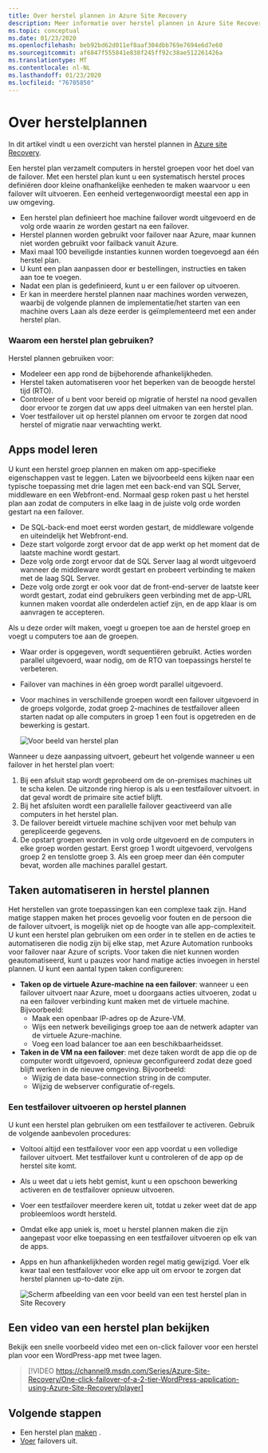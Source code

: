```yaml
---
title: Over herstel plannen in Azure Site Recovery
description: Meer informatie over herstel plannen in Azure Site Recovery.
ms.topic: conceptual
ms.date: 01/23/2020
ms.openlocfilehash: beb92bd62d011ef8aaf304dbb769e7694e6d7e60
ms.sourcegitcommit: af6847f555841e838f245ff92c38ae512261426a
ms.translationtype: MT
ms.contentlocale: nl-NL
ms.lasthandoff: 01/23/2020
ms.locfileid: "76705850"
---
```

# <a name="about-recovery-plans"></a>Over herstelplannen

In dit artikel vindt u een overzicht van herstel plannen in [Azure site Recovery](site-recovery-overview.md).

Een herstel plan verzamelt computers in herstel groepen voor het doel van de failover. Met een herstel plan kunt u een systematisch herstel proces definiëren door kleine onafhankelijke eenheden te maken waarvoor u een failover wilt uitvoeren. Een eenheid vertegenwoordigt meestal een app in uw omgeving.

- Een herstel plan definieert hoe machine failover wordt uitgevoerd en de volg orde waarin ze worden gestart na een failover.
- Herstel plannen worden gebruikt voor failover naar Azure, maar kunnen niet worden gebruikt voor failback vanuit Azure.
- Maxi maal 100 beveiligde instanties kunnen worden toegevoegd aan één herstel plan.
- U kunt een plan aanpassen door er bestellingen, instructies en taken aan toe te voegen.
- Nadat een plan is gedefinieerd, kunt u er een failover op uitvoeren.
- Er kan in meerdere herstel plannen naar machines worden verwezen, waarbij de volgende plannen de implementatie/het starten van een machine overs Laan als deze eerder is geïmplementeerd met een ander herstel plan.



### <a name="why-use-a-recovery-plan"></a>Waarom een herstel plan gebruiken?

Herstel plannen gebruiken voor:

* Modeleer een app rond de bijbehorende afhankelijkheden.
* Herstel taken automatiseren voor het beperken van de beoogde herstel tijd (RTO).
* Controleer of u bent voor bereid op migratie of herstel na nood gevallen door ervoor te zorgen dat uw apps deel uitmaken van een herstel plan.
* Voer testfailover uit op herstel plannen om ervoor te zorgen dat nood herstel of migratie naar verwachting werkt.


## <a name="model-apps"></a>Apps model leren 
U kunt een herstel groep plannen en maken om app-specifieke eigenschappen vast te leggen. Laten we bijvoorbeeld eens kijken naar een typische toepassing met drie lagen met een back-end van SQL Server, middleware en een Webfront-end. Normaal gesp roken past u het herstel plan aan zodat de computers in elke laag in de juiste volg orde worden gestart na een failover.

- De SQL-back-end moet eerst worden gestart, de middleware volgende en uiteindelijk het Webfront-end.
- Deze start volgorde zorgt ervoor dat de app werkt op het moment dat de laatste machine wordt gestart.
- Deze volg orde zorgt ervoor dat de SQL Server laag al wordt uitgevoerd wanneer de middleware wordt gestart en probeert verbinding te maken met de laag SQL Server. 
- Deze volg orde zorgt er ook voor dat de front-end-server de laatste keer wordt gestart, zodat eind gebruikers geen verbinding met de app-URL kunnen maken voordat alle onderdelen actief zijn, en de app klaar is om aanvragen te accepteren.

Als u deze order wilt maken, voegt u groepen toe aan de herstel groep en voegt u computers toe aan de groepen.
- Waar order is opgegeven, wordt sequentiëren gebruikt. Acties worden parallel uitgevoerd, waar nodig, om de RTO van toepassings herstel te verbeteren.
- Failover van machines in één groep wordt parallel uitgevoerd.
- Voor machines in verschillende groepen wordt een failover uitgevoerd in de groeps volgorde, zodat groep 2-machines de testfailover alleen starten nadat op alle computers in groep 1 een fout is opgetreden en de bewerking is gestart.

    ![Voor beeld van herstel plan](./media/recovery-plan-overview/rp.png)

Wanneer u deze aanpassing uitvoert, gebeurt het volgende wanneer u een failover in het herstel plan voert: 

1. Bij een afsluit stap wordt geprobeerd om de on-premises machines uit te scha kelen. De uitzonde ring hierop is als u een testfailover uitvoert. in dat geval wordt de primaire site actief blijft. 
2. Bij het afsluiten wordt een parallelle failover geactiveerd van alle computers in het herstel plan.
3. De failover bereidt virtuele machine schijven voor met behulp van gerepliceerde gegevens.
4. De opstart groepen worden in volg orde uitgevoerd en de computers in elke groep worden gestart. Eerst groep 1 wordt uitgevoerd, vervolgens groep 2 en tenslotte groep 3. Als een groep meer dan één computer bevat, worden alle machines parallel gestart.


## <a name="automate-tasks-in-recovery-plans"></a>Taken automatiseren in herstel plannen

Het herstellen van grote toepassingen kan een complexe taak zijn. Hand matige stappen maken het proces gevoelig voor fouten en de persoon die de failover uitvoert, is mogelijk niet op de hoogte van alle app-complexiteit. U kunt een herstel plan gebruiken om een order in te stellen en de acties te automatiseren die nodig zijn bij elke stap, met Azure Automation runbooks voor failover naar Azure of scripts. Voor taken die niet kunnen worden geautomatiseerd, kunt u pauzes voor hand matige acties invoegen in herstel plannen. U kunt een aantal typen taken configureren:

* **Taken op de virtuele Azure-machine na een failover**: wanneer u een failover uitvoert naar Azure, moet u doorgaans acties uitvoeren, zodat u na een failover verbinding kunt maken met de virtuele machine. Bijvoorbeeld: 
    * Maak een openbaar IP-adres op de Azure-VM.
    * Wijs een netwerk beveiligings groep toe aan de netwerk adapter van de virtuele Azure-machine.
    * Voeg een load balancer toe aan een beschikbaarheidsset.
* **Taken in de VM na een failover**: met deze taken wordt de app die op de computer wordt uitgevoerd, opnieuw geconfigureerd zodat deze goed blijft werken in de nieuwe omgeving. Bijvoorbeeld:
    * Wijzig de data base-connection string in de computer.
    * Wijzig de webserver configuratie of-regels.


### <a name="run-a-test-failover-on-recovery-plans"></a>Een testfailover uitvoeren op herstel plannen

U kunt een herstel plan gebruiken om een testfailover te activeren. Gebruik de volgende aanbevolen procedures:

- Voltooi altijd een testfailover voor een app voordat u een volledige failover uitvoert. Met testfailover kunt u controleren of de app op de herstel site komt.
- Als u weet dat u iets hebt gemist, kunt u een opschoon bewerking activeren en de testfailover opnieuw uitvoeren. 
- Voer een testfailover meerdere keren uit, totdat u zeker weet dat de app probleemloos wordt hersteld.
- Omdat elke app uniek is, moet u herstel plannen maken die zijn aangepast voor elke toepassing en een testfailover uitvoeren op elk van de apps.
- Apps en hun afhankelijkheden worden regel matig gewijzigd. Voer elk kwar taal een testfailover voor elke app uit om ervoor te zorgen dat herstel plannen up-to-date zijn.

    ![Scherm afbeelding van een voor beeld van een test herstel plan in Site Recovery](./media/recovery-plan-overview/rptest.png)

## <a name="watch-a-recovery-plan-video"></a>Een video van een herstel plan bekijken

Bekijk een snelle voorbeeld video met een on-click failover voor een herstel plan voor een WordPress-app met twee lagen.
    
> [!VIDEO https://channel9.msdn.com/Series/Azure-Site-Recovery/One-click-failover-of-a-2-tier-WordPress-application-using-Azure-Site-Recovery/player]



## <a name="next-steps"></a>Volgende stappen

- Een herstel plan [maken](site-recovery-create-recovery-plans.md) .
- [Voer](site-recovery-failover.md) failovers uit. 
